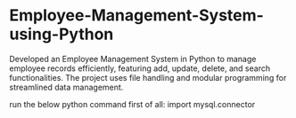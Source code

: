 # Employee-Management-System-using-Python
Developed an Employee Management System in Python to manage employee records efficiently, featuring add, update, delete, and search functionalities. The project uses file handling and modular programming for streamlined data management.


run the below python command first of all:
import mysql.connector

